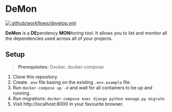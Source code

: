 # DeMon

[![.github/workflows/develop.yml](https://github.com/allow-cookies/demon/actions/workflows/develop.yml/badge.svg?branch=develop)](https://github.com/allow-cookies/demon/actions/workflows/develop.yml)

**DeMon** is a **DE**pendency **MON**itoring tool. It allows you to list and monitor all
the dependencies used across all of your projects. 

## Setup

> **Prerequisites:** Docker, docker-compose

1. Clone this repository.
1. Create `.env` file basing on the existing `.env.example` file.
1. Run `docker-compose up -d` and wait for all containers to be up and running.
1. Run migrations: `docker-compose exec django python manage.py migrate`
1. Visit http://localhost:8000 in your favourite browser.